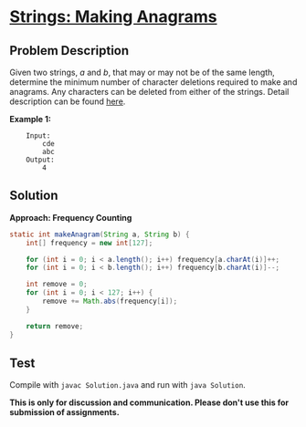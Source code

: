 # [Strings: Making Anagrams][title]

## Problem Description

Given two strings, _a_ and _b_, that may or may not be of the same length, determine the minimum number of character deletions required to make  and  anagrams. Any characters can be deleted from either of the strings. Detail description can be found [here][title]. 

**Example 1:**

```
    Input: 
        cde
        abc
    Output:
        4
```

## Solution

**Approach: Frequency Counting**

```java
static int makeAnagram(String a, String b) {
    int[] frequency = new int[127];

    for (int i = 0; i < a.length(); i++) frequency[a.charAt(i)]++;
    for (int i = 0; i < b.length(); i++) frequency[b.charAt(i)]--;

    int remove = 0;
    for (int i = 0; i < 127; i++) {
        remove += Math.abs(frequency[i]);
    }

    return remove;
}
```

## Test

Compile with `javac Solution.java` and run with `java Solution`.


**This is only for discussion and communication. Please don't use this for submission of assignments.**

[title]: https://www.hackerrank.com/challenges/ctci-making-anagrams